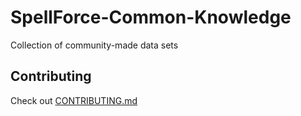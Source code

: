 # SpellForce-Common-Knowledge
Collection of community-made data sets

## Contributing
Check out [CONTRIBUTING.md](https://github.com/ZarimSF/SpellForce-Common-Knowledge/blob/master/CONTRIBUTING.md)
